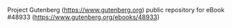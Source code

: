 Project Gutenberg (https://www.gutenberg.org) public repository for eBook #48933 (https://www.gutenberg.org/ebooks/48933)
